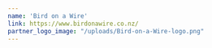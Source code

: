 ```yaml
---
name: 'Bird on a Wire'
link: https://www.birdonawire.co.nz/
partner_logo_image: "/uploads/Bird-on-a-Wire-logo.png"
---
```

